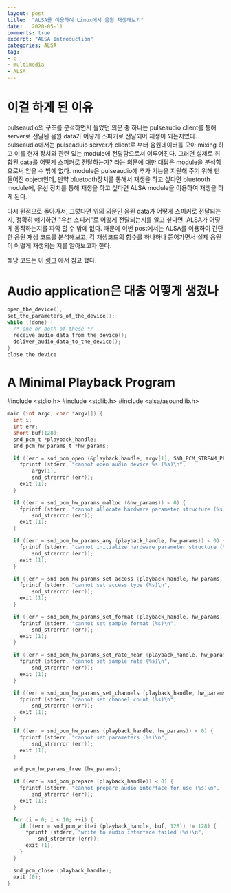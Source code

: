 ```yaml
---
layout: post
title:  "ALSA를 이용하여 Linux에서 음원 재생해보기"
date:   2020-05-11
comments: true
excerpt: "ALSA Introduction"
categories: ALSA 
tag:
- c
- multimedia 
- ALSA 
---
```


# 이걸 하게 된 이유 
pulseaudio의 구조를 분석하면서 들었던 의문 중 하나는 pulseaudio client를 통해 server로 전달된 음원 data가 어떻게 스피커로 전달되어 재생이 되는지였다. pulseaudio에서는 pulseaduio server가 client로 부터 음원데이터를 모아 mixing 하고 이를 현재 장치와 관련 있는 module에 전달함으로서 이루어진다. 그러면 실제로 취합된 data를 어떻게 스피커로 전달하는가? 라는 의문에 대한 대답은 module을 분석함으로써 얻을 수 밖에 없다. module은 pulseaudio에 추가 기능을 지원해 주기 위해 만들어진 object인데, 만약 bluetooth장치를 통해서 재생을 하고 싶다면 bluetooth module에, 유선 장치를 통해 재생을 하고 싶다면 ALSA module을 이용하여 재생을 하게 된다. 

다시 원점으로 돌아가서, 그렇다면 위의 의문인 음원 data가 어떻게 스피커로 전달되는지, 정확히 얘기하면 "유선 스피커"로 어떻게 전달되는지를 알고 싶다면, ALSA가 어떻게 동작하는지를 파악 할 수 밖에 없다. 때문에 이번 post에서는 ALSA를 이용하여 간단한 음원 재생 코드를 분석해보고, 각 재생코드의 함수를 하나하나 뜯어가면서 실제 음원이 어떻게 재생되는 지를 알아보고자 한다.

해당 코드는 이 [링크](http://equalarea.com/paul/alsa-audio.html) 에서 참고 했다.

# Audio application은 대충 어떻게 생겼나

```c
open_the_device();
set_the_parameters_of_the_device();
while (!done) {
  /* one or both of these */
  receive_audio_data_from_the_device();
  deliver_audio_data_to_the_device();
}
close the device
```

# A Minimal Playback Program
#include <stdio.h>
#include <stdlib.h>
#include <alsa/asoundlib.h>

```c
main (int argc, char *argv[]) {
  int i;
  int err;
  short buf[128];
  snd_pcm_t *playback_handle;
  snd_pcm_hw_params_t *hw_params;

  if ((err = snd_pcm_open (&playback_handle, argv[1], SND_PCM_STREAM_PLAYBACK, 0)) < 0) {
    fprintf (stderr, "cannot open audio device %s (%s)\n", 
        argv[1],
        snd_strerror (err));
    exit (1);
  }

  if ((err = snd_pcm_hw_params_malloc (&hw_params)) < 0) {
    fprintf (stderr, "cannot allocate hardware parameter structure (%s)\n",
        snd_strerror (err));
    exit (1);
  }

  if ((err = snd_pcm_hw_params_any (playback_handle, hw_params)) < 0) {
    fprintf (stderr, "cannot initialize hardware parameter structure (%s)\n",
        snd_strerror (err));
    exit (1);
  }

  if ((err = snd_pcm_hw_params_set_access (playback_handle, hw_params, SND_PCM_ACCESS_RW_INTERLEAVED)) < 0) {
    fprintf (stderr, "cannot set access type (%s)\n",
        snd_strerror (err));
    exit (1);
  }

  if ((err = snd_pcm_hw_params_set_format (playback_handle, hw_params, SND_PCM_FORMAT_S16_LE)) < 0) {
    fprintf (stderr, "cannot set sample format (%s)\n",
        snd_strerror (err));
    exit (1);
  }

  if ((err = snd_pcm_hw_params_set_rate_near (playback_handle, hw_params, 44100, 0)) < 0) {
    fprintf (stderr, "cannot set sample rate (%s)\n",
        snd_strerror (err));
    exit (1);
  }

  if ((err = snd_pcm_hw_params_set_channels (playback_handle, hw_params, 2)) < 0) {
    fprintf (stderr, "cannot set channel count (%s)\n",
        snd_strerror (err));
    exit (1);
  }

  if ((err = snd_pcm_hw_params (playback_handle, hw_params)) < 0) {
    fprintf (stderr, "cannot set parameters (%s)\n",
        snd_strerror (err));
    exit (1);
  }

  snd_pcm_hw_params_free (hw_params);

  if ((err = snd_pcm_prepare (playback_handle)) < 0) {
    fprintf (stderr, "cannot prepare audio interface for use (%s)\n",
        snd_strerror (err));
    exit (1);
  }

  for (i = 0; i < 10; ++i) {
    if ((err = snd_pcm_writei (playback_handle, buf, 128)) != 128) {
      fprintf (stderr, "write to audio interface failed (%s)\n",
          snd_strerror (err));
      exit (1);
    }
  }

  snd_pcm_close (playback_handle);
  exit (0);
}
```
